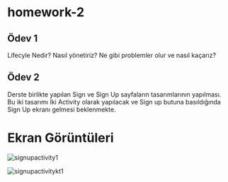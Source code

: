 # homework-2

## Ödev 1 

Lifecyle Nedir? Nasıl yönetiriz? Ne gibi problemler olur ve nasıl kaçarız?

## Ödev 2

Derste birlikte yapılan Sign ve Sign Up sayfaların tasarımlarının yapılması. Bu iki tasarımı İki Activity olarak yapılacak ve Sign up butuna basıldığında Sign Up ekranı gelmesi beklenmekte.

# Ekran Görüntüleri
![signupactivity1](https://user-images.githubusercontent.com/61823965/192873469-d6abca6c-0736-4c8b-bfcf-792cc88ca08c.png)

![signupactivitykt1](https://user-images.githubusercontent.com/61823965/192873479-ca58f324-c3ce-48d1-be42-2cf208f34554.png)
